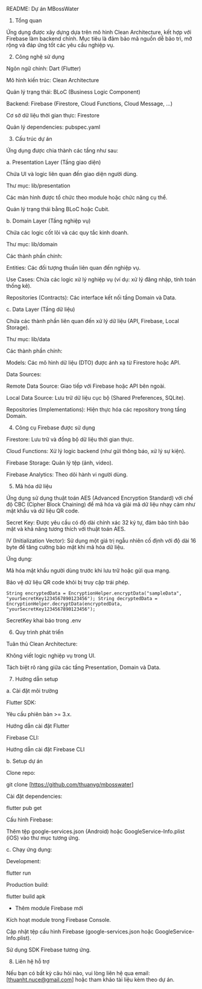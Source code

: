 README: Dự án MBossWater

1. Tổng quan

Ứng dụng được xây dựng dựa trên mô hình Clean Architecture, kết hợp với Firebase làm backend chính. Mục tiêu là đảm bảo mã nguồn dễ bảo trì, mở rộng và đáp ứng tốt các yêu cầu nghiệp vụ.

2. Công nghệ sử dụng

Ngôn ngữ chính: Dart (Flutter)

Mô hình kiến trúc: Clean Architecture

Quản lý trạng thái: BLoC (Business Logic Component)

Backend: Firebase (Firestore, Cloud Functions, Cloud Message, ...)

Cơ sở dữ liệu thời gian thực: Firestore

Quản lý dependencies: pubspec.yaml

3. Cấu trúc dự án

Ứng dụng được chia thành các tầng như sau:

a. Presentation Layer (Tầng giao diện)

Chứa UI và logic liên quan đến giao diện người dùng.

Thư mục: lib/presentation

Các màn hình được tổ chức theo module hoặc chức năng cụ thể.

Quản lý trạng thái bằng BLoC hoặc Cubit.

b. Domain Layer (Tầng nghiệp vụ)

Chứa các logic cốt lõi và các quy tắc kinh doanh.

Thư mục: lib/domain

Các thành phần chính:

Entities: Các đối tượng thuần liên quan đến nghiệp vụ.

Use Cases: Chứa các logic xử lý nghiệp vụ (ví dụ: xử lý đăng nhập, tính toán thống kê).

Repositories (Contracts): Các interface kết nối tầng Domain và Data.

c. Data Layer (Tầng dữ liệu)

Chứa các thành phần liên quan đến xử lý dữ liệu (API, Firebase, Local Storage).

Thư mục: lib/data

Các thành phần chính:

Models: Các mô hình dữ liệu (DTO) được ánh xạ từ Firestore hoặc API.

Data Sources:

Remote Data Source: Giao tiếp với Firebase hoặc API bên ngoài.

Local Data Source: Lưu trữ dữ liệu cục bộ (Shared Preferences, SQLite).

Repositories (Implementations): Hiện thực hóa các repository trong tầng Domain.

4. Công cụ Firebase được sử dụng

Firestore: Lưu trữ và đồng bộ dữ liệu thời gian thực.

Cloud Functions: Xử lý logic backend (như gửi thông báo, xử lý sự kiện).

Firebase Storage: Quản lý tệp (ảnh, video).

Firebase Analytics: Theo dõi hành vi người dùng.

5. Mã hóa dữ liệu

Ứng dụng sử dụng thuật toán AES (Advanced Encryption Standard) với chế độ CBC (Cipher Block Chaining) để mã hóa và giải mã dữ liệu nhạy cảm như mật khẩu và dữ liệu QR code.

Secret Key: Được yêu cầu có độ dài chính xác 32 ký tự, đảm bảo tính bảo mật và khả năng tương thích với thuật toán AES.

IV (Initialization Vector): Sử dụng một giá trị ngẫu nhiên cố định với độ dài 16 byte để tăng cường bảo mật khi mã hóa dữ liệu.

Ứng dụng:

Mã hóa mật khẩu người dùng trước khi lưu trữ hoặc gửi qua mạng.

Bảo vệ dữ liệu QR code khỏi bị truy cập trái phép.

`String encryptedData = EncryptionHelper.encryptData("sampleData", "yourSecretKey1234567890123456");
String decryptedData = EncryptionHelper.decryptData(encryptedData, "yourSecretKey1234567890123456");`

SecretKey khai báo trong .env

6. Quy trình phát triển

Tuân thủ Clean Architecture:

Không viết logic nghiệp vụ trong UI.

Tách biệt rõ ràng giữa các tầng Presentation, Domain và Data.

7. Hướng dẫn setup

a. Cài đặt môi trường

Flutter SDK:

Yêu cầu phiên bản >= 3.x.

Hướng dẫn cài đặt Flutter

Firebase CLI:

Hướng dẫn cài đặt Firebase CLI

b. Setup dự án

Clone repo:

git clone [https://github.com/thuanyg/mbosswater]

Cài đặt dependencies:

flutter pub get

Cấu hình Firebase:

Thêm tệp google-services.json (Android) hoặc GoogleService-Info.plist (iOS) vào thư mục tương ứng.

c. Chạy ứng dụng:

Development:

flutter run

Production build:

flutter build apk

* Thêm module Firebase mới

Kích hoạt module trong Firebase Console.

Cập nhật tệp cấu hình Firebase (google-services.json hoặc GoogleService-Info.plist).

Sử dụng SDK Firebase tương ứng.

8. Liên hệ hỗ trợ

Nếu bạn có bất kỳ câu hỏi nào, vui lòng liên hệ qua email: [thuanht.nuce@gmail.com] hoặc tham khảo tài liệu kèm theo dự án.

